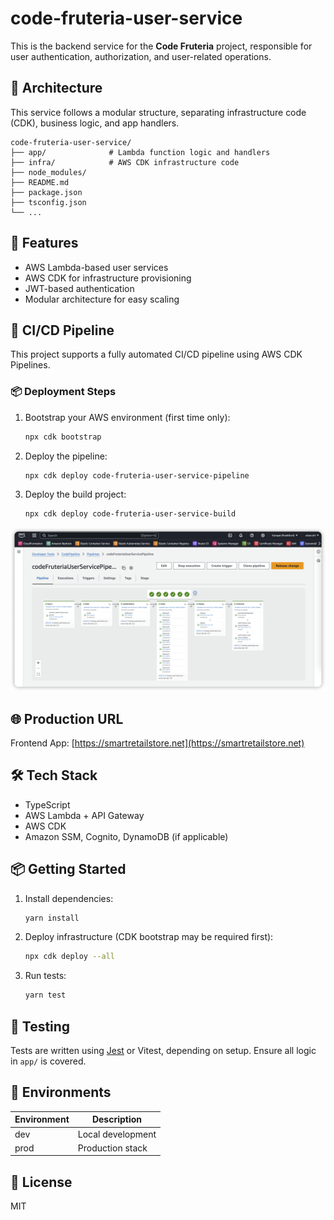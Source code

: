 # code-fruteria-user-service

This is the backend service for the **Code Fruteria** project, responsible for user authentication, authorization, and user-related operations.

## 📐 Architecture

This service follows a modular structure, separating infrastructure code (CDK), business logic, and app handlers.

```
code-fruteria-user-service/
├── app/              # Lambda function logic and handlers
├── infra/            # AWS CDK infrastructure code
├── node_modules/
├── README.md
├── package.json
├── tsconfig.json
└── ...
```

## 🚀 Features

- AWS Lambda-based user services
- AWS CDK for infrastructure provisioning
- JWT-based authentication
- Modular architecture for easy scaling

## 🔄 CI/CD Pipeline

This project supports a fully automated CI/CD pipeline using AWS CDK Pipelines.

### 📦 Deployment Steps

1. Bootstrap your AWS environment (first time only):

   ```bash
   npx cdk bootstrap
   ```

2. Deploy the pipeline:

   ```bash
   npx cdk deploy code-fruteria-user-service-pipeline
   ```

3. Deploy the build project:

   ```bash
   npx cdk deploy code-fruteria-user-service-build
   ```

![code-fruteria-user-service-pipeline ](pipeline.png)
## 🌐 Production URL

Frontend App: [https://smartretailstore.net](https://smartretailstore.net)

## 🛠️ Tech Stack

- TypeScript
- AWS Lambda + API Gateway
- AWS CDK
- Amazon SSM, Cognito, DynamoDB (if applicable)

## 📦 Getting Started

1. Install dependencies:

   ```bash
   yarn install
   ```

2. Deploy infrastructure (CDK bootstrap may be required first):

   ```bash
   npx cdk deploy --all
   ```

3. Run tests:

   ```bash
   yarn test
   ```

## 🧪 Testing

Tests are written using [Jest](https://jestjs.io/) or Vitest, depending on setup. Ensure all logic in `app/` is covered.

## 📁 Environments

| Environment | Description      |
|-------------|------------------|
| dev         | Local development|
| prod        | Production stack |

## 📄 License

MIT
